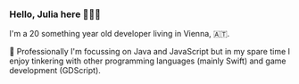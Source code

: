 ### Hello, Julia here 👩🏼‍💻

I'm a 20 something year old developer living in Vienna, 🇦🇹. 

🔭 Professionally I'm focussing on Java and JavaScript but in my spare time I enjoy tinkering with other programming languages (mainly Swift) and game development (GDScript).
